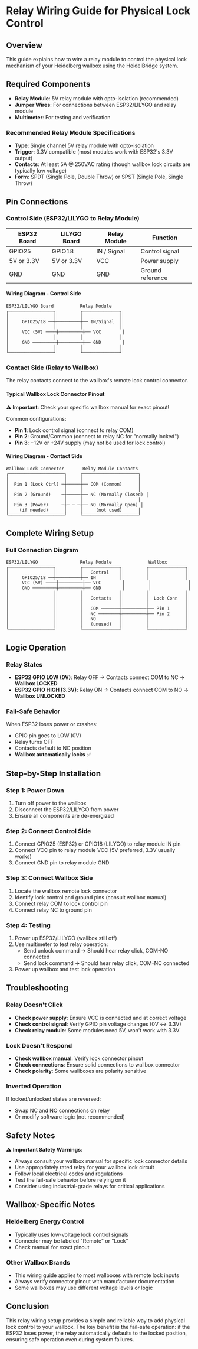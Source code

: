 # Relay Wiring Guide for Physical Lock Control

## Overview

This guide explains how to wire a relay module to control the physical lock mechanism of your Heidelberg wallbox using the HeidelBridge system.

## Required Components

- **Relay Module**: 5V relay module with opto-isolation (recommended)
- **Jumper Wires**: For connections between ESP32/LILYGO and relay module
- **Multimeter**: For testing and verification

### Recommended Relay Module Specifications
- **Type**: Single channel 5V relay module with opto-isolation
- **Trigger**: 3.3V compatible (most modules work with ESP32's 3.3V output)
- **Contacts**: At least 5A @ 250VAC rating (though wallbox lock circuits are typically low voltage)
- **Form**: SPDT (Single Pole, Double Throw) or SPST (Single Pole, Single Throw)

## Pin Connections

### Control Side (ESP32/LILYGO to Relay Module)

| ESP32 Board | LILYGO Board | Relay Module | Function |
|-------------|--------------|--------------|----------|
| GPIO25      | GPIO18       | IN / Signal  | Control signal |
| 5V or 3.3V  | 5V or 3.3V   | VCC         | Power supply |
| GND         | GND          | GND         | Ground reference |

#### Wiring Diagram - Control Side
```
ESP32/LILYGO Board          Relay Module
┌─────────────────┐         ┌──────────────┐
│                 │         │              │
│     GPIO25/18 ──┼─────────┼── IN/Signal  │
│                 │         │              │
│     VCC (5V) ────┼─────────┼── VCC        │
│                 │         │              │
│     GND ─────────┼─────────┼── GND        │
│                 │         │              │
└─────────────────┘         └──────────────┘
```

### Contact Side (Relay to Wallbox)

The relay contacts connect to the wallbox's remote lock control connector.

#### Typical Wallbox Lock Connector Pinout
**⚠️ Important**: Check your specific wallbox manual for exact pinout!

Common configurations:
- **Pin 1**: Lock control signal (connect to relay COM)
- **Pin 2**: Ground/Common (connect to relay NC for "normally locked")
- **Pin 3**: +12V or +24V supply (may not be used for lock control)

#### Wiring Diagram - Contact Side
```
Wallbox Lock Connector       Relay Module Contacts
┌─────────────────────┐     ┌─────────────────────┐
│                     │     │                     │
│  Pin 1 (Lock Ctrl) ─┼─────┼── COM (Common)      │
│                     │     │                     │
│  Pin 2 (Ground)    ─┼─────┼── NC (Normally Closed) │
│                     │     │                     │
│  Pin 3 (Power)     ─┼─ ─ ─┼── NO (Normally Open) │
│    (if needed)      │     │     (not used)      │
└─────────────────────┘     └─────────────────────┘
```

## Complete Wiring Setup

### Full Connection Diagram
```
ESP32/LILYGO                Relay Module              Wallbox
┌─────────────────┐         ┌──────────────┐         ┌──────────────┐
│                 │         │   Control    │         │              │
│     GPIO25/18 ──┼─────────┼── IN         │         │              │
│     VCC (5V) ────┼─────────┼── VCC        │         │              │
│     GND ─────────┼─────────┼── GND        │         │              │
│                 │         │              │         │              │
│                 │         │   Contacts   │         │  Lock Conn   │
│                 │         │              │         │              │
│                 │         │   COM ───────┼─────────┼── Pin 1      │
│                 │         │   NC ────────┼─────────┼── Pin 2      │
│                 │         │   NO         │         │              │
│                 │         │   (unused)   │         │              │
└─────────────────┘         └──────────────┘         └──────────────┘
```

## Logic Operation

### Relay States
- **ESP32 GPIO LOW (0V)**: Relay OFF → Contacts connect COM to NC → **Wallbox LOCKED**
- **ESP32 GPIO HIGH (3.3V)**: Relay ON → Contacts connect COM to NO → **Wallbox UNLOCKED**

### Fail-Safe Behavior
When ESP32 loses power or crashes:
- GPIO pin goes to LOW (0V)
- Relay turns OFF
- Contacts default to NC position
- **Wallbox automatically locks** ✅

## Step-by-Step Installation

### Step 1: Power Down
1. Turn off power to the wallbox
2. Disconnect the ESP32/LILYGO from power
3. Ensure all components are de-energized

### Step 2: Connect Control Side
1. Connect GPIO25 (ESP32) or GPIO18 (LILYGO) to relay module IN pin
2. Connect VCC pin to relay module VCC (5V preferred, 3.3V usually works)
3. Connect GND pin to relay module GND

### Step 3: Connect Wallbox Side
1. Locate the wallbox remote lock connector
2. Identify lock control and ground pins (consult wallbox manual)
3. Connect relay COM to lock control pin
4. Connect relay NC to ground pin

### Step 4: Testing
1. Power up ESP32/LILYGO (wallbox still off)
2. Use multimeter to test relay operation:
   - Send unlock command → Should hear relay click, COM-NO connected
   - Send lock command → Should hear relay click, COM-NC connected
3. Power up wallbox and test lock operation

## Troubleshooting

### Relay Doesn't Click
- **Check power supply**: Ensure VCC is connected and at correct voltage
- **Check control signal**: Verify GPIO pin voltage changes (0V ↔ 3.3V)
- **Check relay module**: Some modules need 5V, won't work with 3.3V

### Lock Doesn't Respond
- **Check wallbox manual**: Verify lock connector pinout
- **Check connections**: Ensure solid connections to wallbox connector
- **Check polarity**: Some wallboxes are polarity sensitive

### Inverted Operation
If locked/unlocked states are reversed:
- Swap NC and NO connections on relay
- Or modify software logic (not recommended)

## Safety Notes

⚠️ **Important Safety Warnings**:
- Always consult your wallbox manual for specific lock connector details
- Use appropriately rated relay for your wallbox lock circuit
- Follow local electrical codes and regulations
- Test the fail-safe behavior before relying on it
- Consider using industrial-grade relays for critical applications

## Wallbox-Specific Notes

### Heidelberg Energy Control
- Typically uses low-voltage lock control signals
- Connector may be labeled "Remote" or "Lock"
- Check manual for exact pinout

### Other Wallbox Brands
- This wiring guide applies to most wallboxes with remote lock inputs
- Always verify connector pinout with manufacturer documentation
- Some wallboxes may use different voltage levels or logic

## Conclusion

This relay wiring setup provides a simple and reliable way to add physical lock control to your wallbox. The key benefit is the fail-safe operation: if the ESP32 loses power, the relay automatically defaults to the locked position, ensuring safe operation even during system failures.

